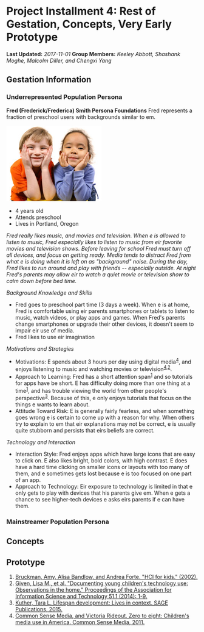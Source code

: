 # Project Installment 4: Rest of Gestation, Concepts, Very Early Prototype

**Last Updated:** *2017-11-01*
**Group Members:** *Keeley Abbott, Shashank Moghe, Malcolm Diller, and Chengxi Yang*

## Gestation Information
### Underrepresented Population Persona
**Fred (Frederick/Frederica) Smith Persona Foundations**
Fred represents a fraction of preschool users with backgrounds similar to em.

![Fred](fred.jpg)
- 4 years old
- Attends preschool
- Lives in Portland, Oregon

_Fred really likes music, and movies and television. When e is allowed to listen to music, Fred especially likes to listen to music from eir favorite movies and television shows. Before leaving for school Fred must turn off all devices, and focus on getting ready. Media tends to distract Fred from what e is doing when it is left on as "background" noise. During the day, Fred likes to run around and play with friends -- especially outside. At night Fred's parents may allow eir to watch a quiet movie or television show to calm down before bed time._

_Background Knowledge and Skills_
  - Fred goes to preschool part time (3 days a week). When e is at home, Fred is comfortable using eir parents smartphones or tablets to listen to music, watch videos, or play apps and games. When Fred's parents change smartphones or upgrade their other devices, it doesn't seem to impair eir use of media.
  - Fred likes to use eir imagination

_Motivations and Strategies_
  - Motivations: E spends about 3 hours per day using digital media<sup>[4](#v11csm)</sup>, and enjoys listening to music and watching movies or television<sup>[4](#v11csm),[2](#gea14aist)</sup>.
  - Approach to Learning: Fred has a short attention span<sup>[1](#bbf02hci)</sup> and so tutorials for apps have be short. E has difficulty doing more than one thing at a time<sup>[1](#bbf02hci)</sup>, and has trouble viewing the world from other people's perspective<sup>[3](#k15lifespan)</sup>. Because of this, e only enjoys tutorials that focus on the things e wants to learn about.
  - Attitude Toward Risk: E is generally fairly fearless, and when something goes wrong e is certain to come up with a reason for why. When others try to explain to em that eir explanations may not be correct, e is usually quite stubborn and persists that eirs beliefs are correct.

_Technology and Interaction_
  - Interaction Style: Fred enjoys apps which have large icons that are easy to click on. E also likes bright, bold colors, with high contrast. E does have a hard time clicking on smaller icons or layouts with too many of them, and e sometimes gets lost because e is too focused on one part of an app.
  - Approach to Technology: Eir exposure to technology is limited in that e only gets to play with devices that his parents give em. When e gets a chance to see higher-tech devices e asks eirs parents if e can have them.

### Mainstreamer Population Persona


## Concepts


## Prototype

1. [Bruckman, Amy, Alisa Bandlow, and Andrea Forte. "HCI for kids." (2002).](#bbf02hci)
2. [Given, Lisa M., et al. "Documenting young children's technology use: Observations in the home." Proceedings of the Association for Information Science and Technology 51.1 (2014): 1-9.](#gea14aist)
3. [Kuther, Tara L. Lifespan development: Lives in context. SAGE Publications, 2015.](#k15lifespan)
4. [Common Sense Media, and Victoria Rideout. Zero to eight: Children's media use in America. Common Sense Media, 2011.](#v11csm)

